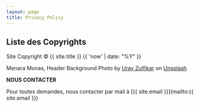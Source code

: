 ```yaml
---
layout: page
title: Privacy Policy
---
```

<div class="col-lg-12 text-center">
	<h2 class="section-heading text-uppercase">Liste des Copyrights</h2>
</div>

Site Copyright &copy; {{ site.title }} {{ 'now' | date: "%Y" }}


Menara Monas, Header Background Photo by <a href="https://unsplash.com/@uray_z?utm_source=unsplash&utm_medium=referral&utm_content=creditCopyText">Uray Zulfikar</a> on <a href="https://unsplash.com/s/photos/jakarta?utm_source=unsplash&utm_medium=referral&utm_content=creditCopyText">Unsplash</a>
  

**NOUS CONTACTER**

Pour toutes demandes, nous contacter par mail à [{{ site.email }}](mailto:{{ site.email }})